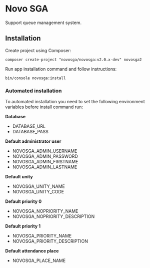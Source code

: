 # Novo SGA

Support queue management system.


## Installation

Create project using Composer:

    composer create-project "novosga/novosga:v2.0.x-dev" novosga2

Run app installation command and follow instructions:

    bin/console novosga:install


### Automated installation

To automated installation you need to set the following environment variables before install command run:

**Database**

- DATABASE_URL
- DATABASE_PASS

**Default administrator user**

- NOVOSGA_ADMIN_USERNAME
- NOVOSGA_ADMIN_PASSWORD
- NOVOSGA_ADMIN_FIRSTNAME
- NOVOSGA_ADMIN_LASTNAME

**Default unity**

- NOVOSGA_UNITY_NAME
- NOVOSGA_UNITY_CODE

**Default priority 0**

- NOVOSGA_NOPRIORITY_NAME
- NOVOSGA_NOPRIORITY_DESCRIPTION

**Default priority 1**

- NOVOSGA_PRIORITY_NAME
- NOVOSGA_PRIORITY_DESCRIPTION

**Default attendance place**

- NOVOSGA_PLACE_NAME
